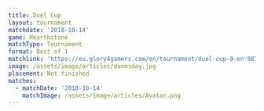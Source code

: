 ```yaml
---
title: Duel Cup
layout: tournament
matchdate: '2018-10-14'
game: Hearthstone
matchType: Tournament
format: Best of 1
matchlink: 'https://eu.glory4gamers.com/en/tournament/duel-cup-9-en-98721/infos'
image: /assets/image/articles/doomsday.jpg
placement: Not finished
matches:
  - matchDate: '2018-10-14'
    matchImage: /assets/image/articles/Avatar.png
---
```


